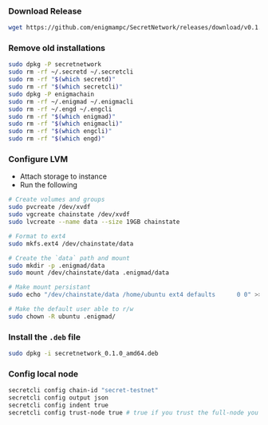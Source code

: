 ### Download Release

```bash
wget https://github.com/enigmampc/SecretNetwork/releases/download/v0.1.0/secretnetwork_0.1.0_amd64.deb
```

### Remove old installations

```bash
sudo dpkg -P secretnetwork
sudo rm -rf ~/.secretd ~/.secretcli
sudo rm -rf "$(which secretd)"
sudo rm -rf "$(which secretcli)"
sudo dpkg -P enigmachain
sudo rm -rf ~/.enigmad ~/.enigmacli
sudo rm -rf ~/.engd ~/.engcli
sudo rm -rf "$(which enigmad)"
sudo rm -rf "$(which enigmacli)"
sudo rm -rf "$(which engcli)"
sudo rm -rf "$(which engd)"
```

### Configure LVM

- Attach storage to instance
- Run the following

```bash
# Create volumes and groups
sudo pvcreate /dev/xvdf
sudo vgcreate chainstate /dev/xvdf
sudo lvcreate --name data --size 19GB chainstate

# Format to ext4
sudo mkfs.ext4 /dev/chainstate/data

# Create the `data` path and mount
sudo mkdir -p .enigmad/data
sudo mount /dev/chainstate/data .enigmad/data

# Make mount persistant
sudo echo "/dev/chainstate/data	/home/ubuntu ext4 defaults		0 0" >> /etc/fstab

# Make the default user able to r/w
sudo chown -R ubuntu .enigmad/
```

### Install the `.deb` file

```bash
sudo dpkg -i secretnetwork_0.1.0_amd64.deb
```

### Config local node

```bash
secretcli config chain-id "secret-testnet"
secretcli config output json
secretcli config indent true
secretcli config trust-node true # true if you trust the full-node you are connecting to, false otherwise
```
